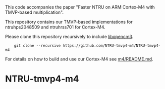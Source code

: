 This code accompanies the paper "Faster NTRU on ARM Cortex-M4 with TMVP-based multiplication".

This repository contains our TMVP-based implementations for ntruhps2048509 and ntruhrss701 for Cortex-M4.

Please clone this repository recursively to include [libopencm3](http://libopencm3.org/).
```
    git clone --recursive https://github.com/NTRU-tmvp4-m4/NTRU-tmvp4-m4
```

For details on how to build and use our Cortex-M4 see [m4/README.md](m4/README.md).


# NTRU-tmvp4-m4
